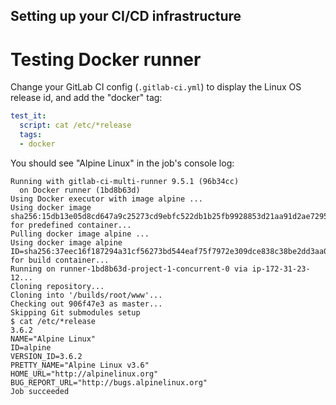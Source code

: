 
## Setting up your CI/CD infrastructure
# Testing Docker runner

Change your GitLab CI config (`.gitlab-ci.yml`) to display the Linux OS release id, and add the "docker" tag:

```yaml
test_it:
  script: cat /etc/*release
  tags:
  - docker
```

You should see "Alpine Linux" in the job's console log:


```shell_session
Running with gitlab-ci-multi-runner 9.5.1 (96b34cc)
  on Docker runner (1bd8b63d)
Using Docker executor with image alpine ...
Using docker image sha256:15db13e05d8cd647a9c25273cd9ebfc522db1b25fb9928853d21aa91d2ae7295 for predefined container...
Pulling docker image alpine ...
Using docker image alpine ID=sha256:37eec16f187294a31cf56273bd544eaf75f7972e309dce838c38be2dd3aa0a45 for build container...
Running on runner-1bd8b63d-project-1-concurrent-0 via ip-172-31-23-12...
Cloning repository...
Cloning into '/builds/root/www'...
Checking out 906f47e3 as master...
Skipping Git submodules setup
$ cat /etc/*release
3.6.2
NAME="Alpine Linux"
ID=alpine
VERSION_ID=3.6.2
PRETTY_NAME="Alpine Linux v3.6"
HOME_URL="http://alpinelinux.org"
BUG_REPORT_URL="http://bugs.alpinelinux.org"
Job succeeded
```
